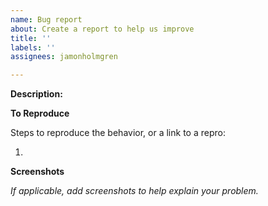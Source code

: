 ```yaml
---
name: Bug report
about: Create a report to help us improve
title: ''
labels: ''
assignees: jamonholmgren

---
```


**Description:**

**To Reproduce**

Steps to reproduce the behavior, or a link to a repro:

1. 

**Screenshots**

_If applicable, add screenshots to help explain your problem._
